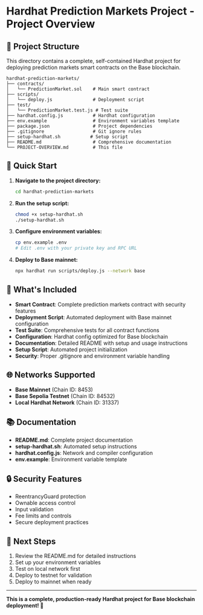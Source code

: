 # Hardhat Prediction Markets Project - Project Overview

## 📁 Project Structure

This directory contains a complete, self-contained Hardhat project for deploying prediction markets smart contracts on the Base blockchain.

```
hardhat-prediction-markets/
├── contracts/
│   └── PredictionMarket.sol    # Main smart contract
├── scripts/
│   └── deploy.js               # Deployment script
├── test/
│   └── PredictionMarket.test.js # Test suite
├── hardhat.config.js           # Hardhat configuration
├── env.example                 # Environment variables template
├── package.json                # Project dependencies
├── .gitignore                  # Git ignore rules
├── setup-hardhat.sh           # Setup script
├── README.md                   # Comprehensive documentation
└── PROJECT-OVERVIEW.md         # This file
```

## 🚀 Quick Start

1. **Navigate to the project directory:**
   ```bash
   cd hardhat-prediction-markets
   ```

2. **Run the setup script:**
   ```bash
   chmod +x setup-hardhat.sh
   ./setup-hardhat.sh
   ```

3. **Configure environment variables:**
   ```bash
   cp env.example .env
   # Edit .env with your private key and RPC URL
   ```

4. **Deploy to Base mainnet:**
   ```bash
   npx hardhat run scripts/deploy.js --network base
   ```

## 🔧 What's Included

- **Smart Contract**: Complete prediction markets contract with security features
- **Deployment Script**: Automated deployment with Base mainnet configuration
- **Test Suite**: Comprehensive tests for all contract functions
- **Configuration**: Hardhat config optimized for Base blockchain
- **Documentation**: Detailed README with setup and usage instructions
- **Setup Script**: Automated project initialization
- **Security**: Proper .gitignore and environment variable handling

## 🌐 Networks Supported

- **Base Mainnet** (Chain ID: 8453)
- **Base Sepolia Testnet** (Chain ID: 84532)
- **Local Hardhat Network** (Chain ID: 31337)

## 📚 Documentation

- **README.md**: Complete project documentation
- **setup-hardhat.sh**: Automated setup instructions
- **hardhat.config.js**: Network and compiler configuration
- **env.example**: Environment variable template

## 🔒 Security Features

- ReentrancyGuard protection
- Ownable access control
- Input validation
- Fee limits and controls
- Secure deployment practices

## 🎯 Next Steps

1. Review the README.md for detailed instructions
2. Set up your environment variables
3. Test on local network first
4. Deploy to testnet for validation
5. Deploy to mainnet when ready

---

**This is a complete, production-ready Hardhat project for Base blockchain deployment! 🎉**
